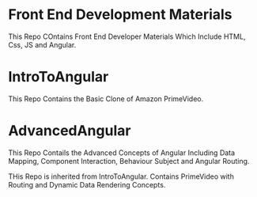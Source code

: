 # Front End Development Materials

This Repo COntains Front End Developer Materials Which Include HTML, Css, JS and Angular.

# IntroToAngular 
This Repo Contains the Basic Clone of Amazon PrimeVideo. 

# AdvancedAngular
This Repo Contails the Advanced Concepts of Angular Including Data Mapping, Component Interaction, Behaviour Subject and Angular Routing.

THis Repo is inherited from IntroToAngular. Contains PrimeVideo with Routing and Dynamic Data Rendering Concepts. 


